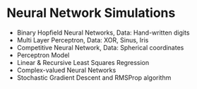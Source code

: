 # Neural Network Simulations 
* Binary Hopfield Neural Networks,  Data: Hand-written digits
* Multi Layer Perceptron, Data: XOR, Sinus, Iris
* Competitive Neural Network, Data: Spherical coordinates
* Perceptron Model
* Linear & Recursive Least Squares Regression
* Complex-valued Neural Networks 
* Stochastic Gradient Descent and RMSProp algorithm
